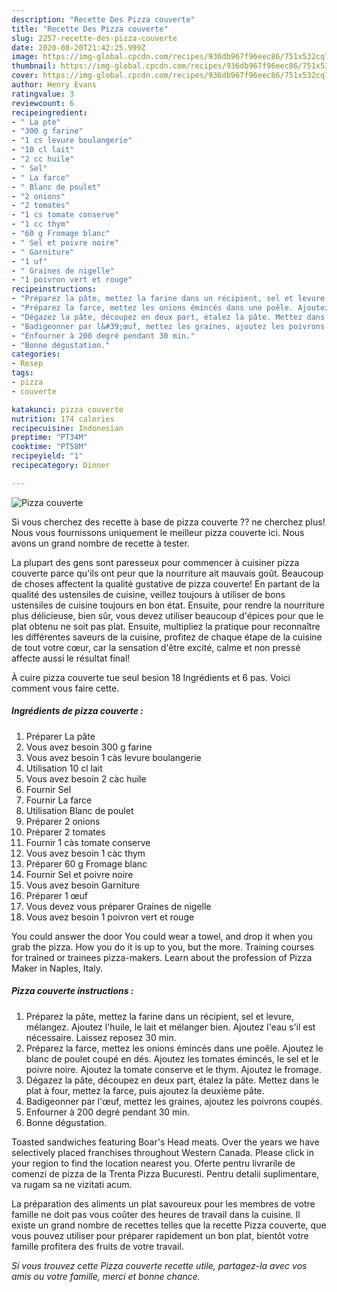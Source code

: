 ```yaml
---
description: "Recette Des Pizza couverte"
title: "Recette Des Pizza couverte"
slug: 2257-recette-des-pizza-couverte
date: 2020-08-20T21:42:25.999Z
image: https://img-global.cpcdn.com/recipes/936db967f96eec86/751x532cq70/pizza-couverte-photo-principale-de-la-recette.jpg
thumbnail: https://img-global.cpcdn.com/recipes/936db967f96eec86/751x532cq70/pizza-couverte-photo-principale-de-la-recette.jpg
cover: https://img-global.cpcdn.com/recipes/936db967f96eec86/751x532cq70/pizza-couverte-photo-principale-de-la-recette.jpg
author: Henry Evans
ratingvalue: 3
reviewcount: 6
recipeingredient:
- " La pte"
- "300 g farine"
- "1 cs levure boulangerie"
- "10 cl lait"
- "2 cc huile"
- " Sel"
- " La farce"
- " Blanc de poulet"
- "2 onions"
- "2 tomates"
- "1 cs tomate conserve"
- "1 cc thym"
- "60 g Fromage blanc"
- " Sel et poivre noire"
- " Garniture"
- "1 uf"
- " Graines de nigelle"
- "1 poivron vert et rouge"
recipeinstructions:
- "Préparez la pâte, mettez la farine dans un récipient, sel et levure, mélangez. Ajoutez l&#39;huile, le lait et mélanger bien. Ajoutez l&#39;eau s&#39;il est nécessaire. Laissez reposez 30 min."
- "Préparez la farce, mettez les onions émincés dans une poêle. Ajoutez le blanc de poulet coupé en dés. Ajoutez les tomates émincés, le sel et le poivre noire. Ajoutez la tomate conserve et le thym. Ajoutez le fromage."
- "Dégazez la pâte, découpez en deux part, étalez la pâte. Mettez dans le plat à four, mettez la farce, puis ajoutez la deuxième pâte."
- "Badigeonner par l&#39;œuf, mettez les graines, ajoutez les poivrons coupés."
- "Enfourner à 200 degré pendant 30 min."
- "Bonne dégustation."
categories:
- Resep
tags:
- pizza
- couverte

katakunci: pizza couverte 
nutrition: 174 calories
recipecuisine: Indonesian
preptime: "PT34M"
cooktime: "PT58M"
recipeyield: "1"
recipecategory: Dinner

---
```



![Pizza couverte](https://img-global.cpcdn.com/recipes/936db967f96eec86/751x532cq70/pizza-couverte-photo-principale-de-la-recette.jpg)

Si vous cherchez des recette à base de pizza couverte ?? ne cherchez plus! Nous vous fournissons uniquement le meilleur pizza couverte ici. Nous avons un grand nombre de recette à tester.

La plupart des gens sont paresseux pour commencer à cuisiner pizza couverte parce qu'ils ont peur que la nourriture ait mauvais goût. Beaucoup de choses affectent la qualité gustative de pizza couverte! En partant de la qualité des ustensiles de cuisine, veillez toujours à utiliser de bons ustensiles de cuisine toujours en bon état. Ensuite, pour rendre la nourriture plus délicieuse, bien sûr, vous devez utiliser beaucoup d'épices pour que le plat obtenu ne soit pas plat. Ensuite, multipliez la pratique pour reconnaître les différentes saveurs de la cuisine, profitez de chaque étape de la cuisine de tout votre cœur, car la sensation d'être excité, calme et non pressé affecte aussi le résultat final!

<!--inarticleads1-->

À cuire pizza couverte tue seul besion 18 Ingrédients et 6 pas. Voici comment vous faire cette.

##### Ingrédients de pizza couverte :

1. Préparer  La pâte
1. Vous avez besoin 300 g farine
1. Vous avez besoin 1 càs levure boulangerie
1. Utilisation 10 cl lait
1. Vous avez besoin 2 càc huile
1. Fournir  Sel
1. Fournir  La farce
1. Utilisation  Blanc de poulet
1. Préparer 2 onions
1. Préparer 2 tomates
1. Fournir 1 càs tomate conserve
1. Vous avez besoin 1 càc thym
1. Préparer 60 g Fromage blanc
1. Fournir  Sel et poivre noire
1. Vous avez besoin  Garniture
1. Préparer 1 œuf
1. Vous devez vous préparer  Graines de nigelle
1. Vous avez besoin 1 poivron vert et rouge


You could answer the door You could wear a towel, and drop it when you grab the pizza. How you do it is up to you, but the more. Training courses for trained or trainees pizza-makers. Learn about the profession of Pizza Maker in Naples, Italy. 

<!--inarticleads2-->

##### Pizza couverte instructions :

1. Préparez la pâte, mettez la farine dans un récipient, sel et levure, mélangez. Ajoutez l&#39;huile, le lait et mélanger bien. Ajoutez l&#39;eau s&#39;il est nécessaire. Laissez reposez 30 min.
1. Préparez la farce, mettez les onions émincés dans une poêle. Ajoutez le blanc de poulet coupé en dés. Ajoutez les tomates émincés, le sel et le poivre noire. Ajoutez la tomate conserve et le thym. Ajoutez le fromage.
1. Dégazez la pâte, découpez en deux part, étalez la pâte. Mettez dans le plat à four, mettez la farce, puis ajoutez la deuxième pâte.
1. Badigeonner par l&#39;œuf, mettez les graines, ajoutez les poivrons coupés.
1. Enfourner à 200 degré pendant 30 min.
1. Bonne dégustation.


Toasted sandwiches featuring Boar&#39;s Head meats. Over the years we have selectively placed franchises throughout Western Canada. Please click in your region to find the location nearest you. Oferte pentru livrarile de comenzi de pizza de la Trenta Pizza Bucuresti. Pentru detalii suplimentare, va rugam sa ne vizitati acum. 

<!--inarticleads1-->

<p>
La préparation des aliments un plat savoureux pour les membres de votre famille ne doit pas vous coûter des heures de travail dans la cuisine. Il existe un grand nombre de recettes telles que la recette Pizza couverte, que vous pouvez utiliser pour préparer rapidement un bon plat, bientôt votre famille profitera des fruits de votre travail.
</p>

<p>
<i>Si vous trouvez cette Pizza couverte recette utile, partagez-la avec vos amis ou votre famille, merci et bonne chance.</i>
</p>
